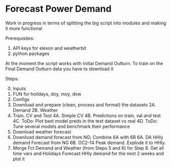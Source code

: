 # Forecast Power Demand

Work in progress in terms of splitting the big script into modules and making it more functional

Prerequisites:
1. API keys for elexon and weatherbit
2. python packages


 At the moment the script works with Initial Demand Outturn. To train on the Final Demand Outturn data you have to download it
 
 Steps: 
 
 0. Inputs
 1. FUN for holidays, doy, moy, dow
 2. Configs
 3. Download and prepare (clean, process and format) the datasets
    2A. Demand
    2B. Weather
 4. Train, CV and Test
    4A. Simple CV
    4B. Predictions on train, val and test
    4C. ToDo: Plot best model preds in the test dataset vs real
    4D. ToDo: Tune several models and benchmark their performance
 5. Download weather forecast
 6. Download demand forecast from NG; Combine 6A with 6B
    6A. DA HHly demand Forecast from NG
    6B. OC2-14 Peak demand. Explode it to HHly.
 7. Merge Fct Demand and Weather (from Steps 5 and 6) for Step 8. Get all time vars and Holidays
    Forecast HHly demand for the next 2 weeks and plot it
